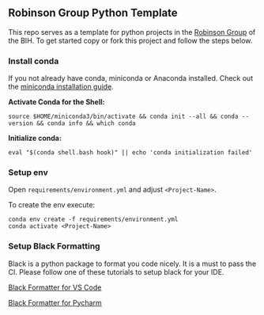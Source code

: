 ## Robinson Group Python Template
This repo serves as a template for python projects in the [Robinson Group](https://robinsongroup.github.io/) of the BIH.
To get started copy or fork this project and follow the steps below.
### Install conda
If you not already have conda, miniconda or Anaconda installed. Check out the [miniconda installation guide](https://www.anaconda.com/docs/getting-started/miniconda/install#quickstart-install-instructions).

**Activate Conda for the Shell:**
```
source $HOME/miniconda3/bin/activate && conda init --all && conda --version && conda info && which conda
```
**Initialize conda:**
```
eval "$(conda shell.bash hook)" || echo 'conda initialization failed'
```
### Setup env
Open `requirements/environment.yml` and adjust `<Project-Name>`.

To create the env execute:

```
conda env create -f requirements/environment.yml
conda activate <Project-Name>
```
### Setup Black Formatting
Black is a python package to format you code nicely. It is a must to pass the CI.
Please follow one of these tutorials to setup black for your IDE.

[Black Formatter for VS Code](https://code.visualstudio.com/docs/python/formatting)

[Black Formatter for Pycharm](https://blog.jetbrains.com/pycharm/2023/07/2023-2-eap-5/)